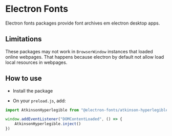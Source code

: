 # Electron Fonts

Electron fonts packages provide font archives em electron desktop apps.

## Limitations

These packages may not work in `BrowserWindow` instances that loaded online webpages. That happens because electron by default not allow load local resources in webpages.

## How to use

* Install the package

* On your `preload.js`, add:

```ts
import AtkinsonHyperlegible from "@electron-fonts/atkinson-hyperlegible"

window.addEventListener("DOMContentLoaded", () => {
    AtkinsonHyperlegible.inject()
})
```